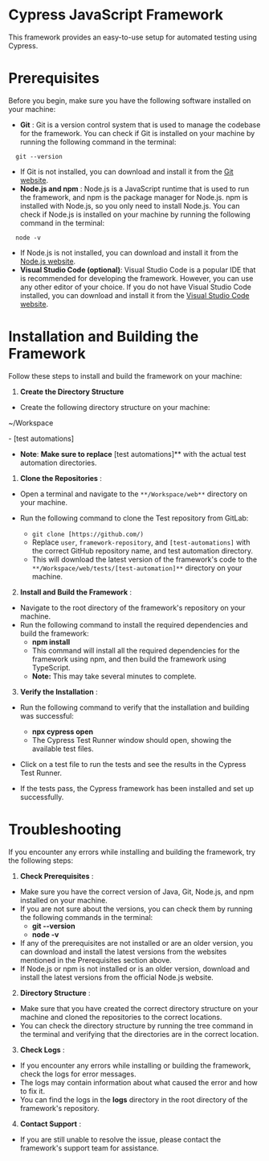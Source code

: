 ##

# **Cypress JavaScript Framework**

This framework provides an easy-to-use setup for automated testing using Cypress.

##

# **Prerequisites**

Before you begin, make sure you have the following software installed on your machine:

- **Git** : Git is a version control system that is used to manage the codebase for the framework. You can check if Git is installed on your machine by running the following command in the terminal:

```
  git --version
```

- If Git is not installed, you can download and install it from the [Git website](https://git-scm.com/downloads).
- **Node.js and npm** : Node.js is a JavaScript runtime that is used to run the framework, and npm is the package manager for Node.js. npm is installed with Node.js, so you only need to install Node.js. You can check if Node.js is installed on your machine by running the following command in the terminal:
```
  node -v
  ```
  - If Node.js is not installed, you can download and install it from the [Node.js website](https://nodejs.org/en/download/).
- **Visual Studio Code (optional)**: Visual Studio Code is a popular IDE that is recommended for developing the framework. However, you can use any other editor of your choice. If you do not have Visual Studio Code installed, you can download and install it from the [Visual Studio Code website](https://code.visualstudio.com/download).

##

# **Installation and Building the Framework**

Follow these steps to install and build the framework on your machine:

1. **Create the Directory Structure**

- Create the following directory structure on your machine:

~/Workspace

\- [test automations]

- **Note**: **Make sure to replace** [test automations]\*\* with the actual test automation directories.

1. **Clone the Repositories** :

- Open a terminal and navigate to the `**/Workspace/web**` directory on your machine.

- Run the following command to clone the Test repository from GitLab:
  - `git clone [https://github.com/)`
  - Replace `user`, `framework-repository`, and `[test-automations]` with the correct GitHub repository name, and test automation directory.
  - This will download the latest version of the framework's code to the `**/Workspace/web/tests/[test-automation]**` directory on your machine.

2. **Install and Build the Framework** :

- Navigate to the root directory of the framework's repository on your machine.
- Run the following command to install the required dependencies and build the framework:
  - **npm install**
  - This command will install all the required dependencies for the framework using npm, and then build the framework using TypeScript.
  - **Note:** This may take several minutes to complete.

3. **Verify the Installation** :

- Run the following command to verify that the installation and building was successful:

  - **npx cypress open**
  - The Cypress Test Runner window should open, showing the available test files.

- Click on a test file to run the tests and see the results in the Cypress Test Runner.
- If the tests pass, the Cypress framework has been installed and set up successfully.

##

# **Troubleshooting**

If you encounter any errors while installing and building the framework, try the following steps:

1. **Check Prerequisites** :

- Make sure you have the correct version of Java, Git, Node.js, and npm installed on your machine.
- If you are not sure about the versions, you can check them by running the following commands in the terminal:
  - **git --version**
  - **node -v**
- If any of the prerequisites are not installed or are an older version, you can download and install the latest versions from the websites mentioned in the Prerequisites section above.
- If Node.js or npm is not installed or is an older version, download and install the latest versions from the official Node.js website.

2. **Directory Structure** :

- Make sure that you have created the correct directory structure on your machine and cloned the repositories to the correct locations.
- You can check the directory structure by running the tree command in the terminal and verifying that the directories are in the correct location.

3. **Check Logs** :

- If you encounter any errors while installing or building the framework, check the logs for error messages.
- The logs may contain information about what caused the error and how to fix it.
- You can find the logs in the **logs** directory in the root directory of the framework's repository.

4. **Contact Support** :

- If you are still unable to resolve the issue, please contact the framework's support team for assistance.
